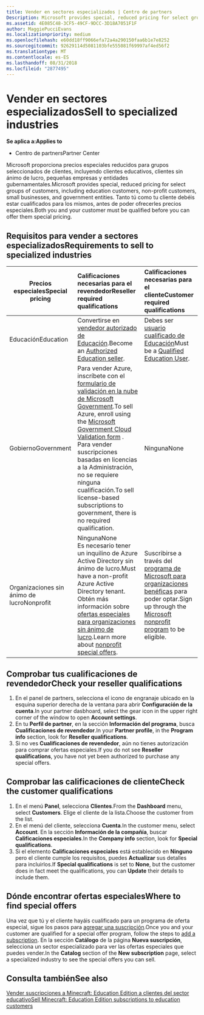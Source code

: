 ```yaml
---
title: Vender en sectores especializados | Centro de partners
Description: Microsoft provides special, reduced pricing for select groups of customers, including education customers, non-profit customers, and government users.
ms.assetid: 4E085C48-3CF5-49CF-9DCC-3D18A7051F1F
author: MaggiePucciEvans
ms.localizationpriority: medium
ms.openlocfilehash: e60dd18ff9066efa72a4a290150faa6b1e7e8252
ms.sourcegitcommit: 92629114d5081103bfe555081f69997af4ed56f2
ms.translationtype: MT
ms.contentlocale: es-ES
ms.lasthandoff: 08/31/2018
ms.locfileid: "2877495"
---
```

# <a name="sell-to-specialized-industries"></a><span data-ttu-id="ceac4-102">Vender en sectores especializados</span><span class="sxs-lookup"><span data-stu-id="ceac4-102">Sell to specialized industries</span></span>

**<span data-ttu-id="ceac4-103">Se aplica a:</span><span class="sxs-lookup"><span data-stu-id="ceac4-103">Applies to</span></span>**

-  <span data-ttu-id="ceac4-104">Centro de partners</span><span class="sxs-lookup"><span data-stu-id="ceac4-104">Partner Center</span></span>

<span data-ttu-id="ceac4-105">Microsoft proporciona precios especiales reducidos para grupos seleccionados de clientes, incluyendo clientes educativos, clientes sin ánimo de lucro, pequeñas empresas y entidades gubernamentales.</span><span class="sxs-lookup"><span data-stu-id="ceac4-105">Microsoft provides special, reduced pricing for select groups of customers, including education customers, non-profit customers, small businesses, and government entities.</span></span> <span data-ttu-id="ceac4-106">Tanto tú como tu cliente debéis estar cualificados para los mismos, antes de poder ofrecerles precios especiales.</span><span class="sxs-lookup"><span data-stu-id="ceac4-106">Both you and your customer must be qualified before you can offer them special pricing.</span></span> 

## <a name="requirements-to-sell-to-specialized-industries"></a><span data-ttu-id="ceac4-107">Requisitos para vender a sectores especializados</span><span class="sxs-lookup"><span data-stu-id="ceac4-107">Requirements to sell to specialized industries</span></span>

|**<span data-ttu-id="ceac4-108">Precios especiales</span><span class="sxs-lookup"><span data-stu-id="ceac4-108">Special pricing</span></span>**   |**<span data-ttu-id="ceac4-109">Calificaciones necesarias para el revendedor</span><span class="sxs-lookup"><span data-stu-id="ceac4-109">Reseller required qualifications</span></span>**   |**<span data-ttu-id="ceac4-110">Calificaciones necesarias para el cliente</span><span class="sxs-lookup"><span data-stu-id="ceac4-110">Customer required qualifications</span></span>**   |
|----------------------------|:---------------------------------|:------------------------------------------|
|<span data-ttu-id="ceac4-111">Educación</span><span class="sxs-lookup"><span data-stu-id="ceac4-111">Education</span></span>   |<span data-ttu-id="ceac4-112">Convertirse en [vendedor autorizado de Educación](https://www.mepn.com).</span><span class="sxs-lookup"><span data-stu-id="ceac4-112">Become an [Authorized Education seller](https://www.mepn.com).</span></span>   | <span data-ttu-id="ceac4-113">Debes ser [usuario cualificado de Educación](http://www.microsoftvolumelicensing.com/DocumentSearch.aspx?Mode=3&DocumentTypeId=7)</span><span class="sxs-lookup"><span data-stu-id="ceac4-113">Must be a [Qualified Education User](http://www.microsoftvolumelicensing.com/DocumentSearch.aspx?Mode=3&DocumentTypeId=7).</span></span>   |
|<span data-ttu-id="ceac4-114">Gobierno</span><span class="sxs-lookup"><span data-stu-id="ceac4-114">Government</span></span>   |<span data-ttu-id="ceac4-115">Para vender Azure, inscríbete con el [formulario de validación en la nube de Microsoft Government](http://azuregov.microsoft.com/csp).</span><span class="sxs-lookup"><span data-stu-id="ceac4-115">To sell Azure, enroll using the [Microsoft Government Cloud Validation form](http://azuregov.microsoft.com/csp) .</span></span> <span data-ttu-id="ceac4-116">Para vender suscripciones basadas en licencias a la Administración, no se requiere ninguna cualificación.</span><span class="sxs-lookup"><span data-stu-id="ceac4-116">To sell license-based subscriptions to government, there is no required qualification.</span></span>|   <span data-ttu-id="ceac4-117">Ninguna</span><span class="sxs-lookup"><span data-stu-id="ceac4-117">None</span></span>|
|<span data-ttu-id="ceac4-118">Organizaciones sin ánimo de lucro</span><span class="sxs-lookup"><span data-stu-id="ceac4-118">Nonprofit</span></span>  |<span data-ttu-id="ceac4-119">Ninguna</span><span class="sxs-lookup"><span data-stu-id="ceac4-119">None</span></span><br><span data-ttu-id="ceac4-120">Es necesario tener un inquilino de Azure Active Directory sin ánimo de lucro.</span><span class="sxs-lookup"><span data-stu-id="ceac4-120">Must have a non-profit Azure Active Directory tenant.</span></span><br><span data-ttu-id="ceac4-121">Obtén más información sobre [ofertas especiales para organizaciones sin ánimo de lucro](https://assetsprod.microsoft.com/mpn/en-us/nonprofit-skus-in-csp-faq.pdf).</span><span class="sxs-lookup"><span data-stu-id="ceac4-121">Learn more about [nonprofit special offers](https://assetsprod.microsoft.com/mpn/en-us/nonprofit-skus-in-csp-faq.pdf).</span></span>   |<span data-ttu-id="ceac4-122">Suscribirse a través del [programa de Microsoft para organizaciones benéficas](https://nonprofit.microsoft.com/#/register) para poder optar.</span><span class="sxs-lookup"><span data-stu-id="ceac4-122">Sign up through the [Microsoft nonprofit program](https://nonprofit.microsoft.com/#/register) to be eligible.</span></span>   |


## <a name="check-your-reseller-qualifications"></a><span data-ttu-id="ceac4-123">Comprobar tus cualificaciones de revendedor</span><span class="sxs-lookup"><span data-stu-id="ceac4-123">Check your reseller qualifications</span></span>

1.  <span data-ttu-id="ceac4-124">En el panel de partners, selecciona el icono de engranaje ubicado en la esquina superior derecha de la ventana para abrir **Configuración de la cuenta**.</span><span class="sxs-lookup"><span data-stu-id="ceac4-124">In your partner dasbhoard, select the gear icon in the upper right corner of the window to open **Account settings**.</span></span>
2.  <span data-ttu-id="ceac4-125">En tu **Perfil de partner**, en la sección **Información del programa**, busca **Cualificaciones de revendedor**.</span><span class="sxs-lookup"><span data-stu-id="ceac4-125">In your **Partner profile**, in the **Program info** section, look for **Reseller qualifications**.</span></span>
3.  <span data-ttu-id="ceac4-126">Si no ves **Cualificaciones de revendedor**, aún no tienes autorización para comprar ofertas especiales.</span><span class="sxs-lookup"><span data-stu-id="ceac4-126">If you do not see **Reseller qualifications**, you have not yet been authorized to purchase any special offers.</span></span>

## <a name="check-the-customer-qualifications"></a><span data-ttu-id="ceac4-127">Comprobar las calificaciones de cliente</span><span class="sxs-lookup"><span data-stu-id="ceac4-127">Check the customer qualifications</span></span>

1.  <span data-ttu-id="ceac4-128">En el menú **Panel**, selecciona **Clientes**.</span><span class="sxs-lookup"><span data-stu-id="ceac4-128">From the **Dashboard** menu, select **Customers**.</span></span> <span data-ttu-id="ceac4-129">Elige el cliente de la lista.</span><span class="sxs-lookup"><span data-stu-id="ceac4-129">Choose the customer from the list.</span></span>
2.  <span data-ttu-id="ceac4-130">En el menú del cliente, selecciona **Cuenta**.</span><span class="sxs-lookup"><span data-stu-id="ceac4-130">In the customer menu, select **Account**.</span></span> <span data-ttu-id="ceac4-131">En la sección **Información de la compañía**, buscar **Calificaciones especiales**.</span><span class="sxs-lookup"><span data-stu-id="ceac4-131">In the **Company info** section, look for **Special qualifications**.</span></span>
3.  <span data-ttu-id="ceac4-132">Si el elemento **Calificaciones especiales** está establecido en **Ninguno** pero el cliente cumple los requisitos, puedes **Actualizar** sus detalles para incluirlos.</span><span class="sxs-lookup"><span data-stu-id="ceac4-132">If **Special qualifications** is set to **None**, but the customer does in fact meet the qualifications, you can **Update** their details to include them.</span></span>

## <a name="where-to-find-special-offers"></a><span data-ttu-id="ceac4-133">Dónde encontrar ofertas especiales</span><span class="sxs-lookup"><span data-stu-id="ceac4-133">Where to find special offers</span></span>

<span data-ttu-id="ceac4-134">Una vez que tú y el cliente hayáis cualificado para un programa de oferta especial, sigue los pasos para [agregar una suscripción](create-a-new-subscription.md).</span><span class="sxs-lookup"><span data-stu-id="ceac4-134">Once you and your customer are qualified for a special offer program, follow the steps to [add a subscription](create-a-new-subscription.md).</span></span> <span data-ttu-id="ceac4-135">En la sección **Catálogo** de la página **Nueva suscripción**, selecciona un sector especializado para ver las ofertas especiales que puedes vender.</span><span class="sxs-lookup"><span data-stu-id="ceac4-135">In the **Catalog** section of the **New subscription** page, select a specialized industry to see the special offers you can sell.</span></span>

## <a name="see-also"></a><span data-ttu-id="ceac4-136">Consulta también</span><span class="sxs-lookup"><span data-stu-id="ceac4-136">See also</span></span>

[<span data-ttu-id="ceac4-137">Vender suscripciones a Minecraft: Education Edition a clientes del sector educativo</span><span class="sxs-lookup"><span data-stu-id="ceac4-137">Sell Minecraft: Education Edition subscriptions to education customers</span></span>](minecraft-subscriptions.md)


 

 

 



